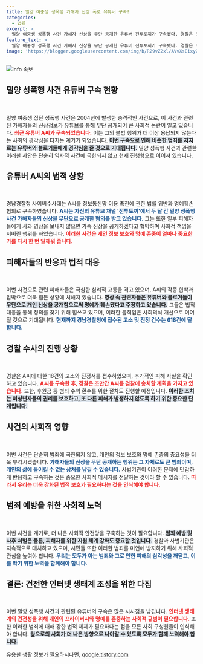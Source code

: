 ```yaml
---
title: 밀양 여중생 성폭행 가해자 신상 폭로 유튜버 구속!
categories:
  - 법률
excerpt: >
  밀양 여중생 성폭행 사건 가해자 신상을 무단 공개한 유튜버 전투토끼가 구속됐다. 경찰은 명예훼손 혐의로 그를 처벌하며, 총 618건의 고소가 접수된 이 사건의 후속 수사를 이어간다.
feature_text: >
  밀양 여중생 성폭행 사건 가해자 신상을 무단 공개한 유튜버 전투토끼가 구속됐다. 경찰은 명예훼손 혐의로 그를 처벌하며, 총 618건의 고소가 접수된 이 사건의 후속 수사를 이어간다.
image: 'https://blogger.googleusercontent.com/img/b/R29vZ2xl/AVvXsEixyZcFfHzMRdzZMjFBmAUKJYCLCGyLL1o632UiGVXcaFdKo_bkvkuCioo0uUKlGfBVcT3P84aROyZIXSBEx3Aw5nCQ3pTgDom1WDC4m8eifvWiAmWEEVb4x6G_l8C0QH225ldMjyaFvpxGEBGNO37VmDTDMHGhJPq73UglMfDca1-0aw/s1600/blogspot.png'
---
```


<p><img src="https://blogger.googleusercontent.com/img/b/R29vZ2xl/AVvXsEixyZcFfHzMRdzZMjFBmAUKJYCLCGyLL1o632UiGVXcaFdKo_bkvkuCioo0uUKlGfBVcT3P84aROyZIXSBEx3Aw5nCQ3pTgDom1WDC4m8eifvWiAmWEEVb4x6G_l8C0QH225ldMjyaFvpxGEBGNO37VmDTDMHGhJPq73UglMfDca1-0aw/s1600/blogspot.png" alt="info 속보" /></p>

<h2 data-ke-size="size26">밀양 성폭행 사건 유튜버 구속 현황</h2>

<p data-ke-size="size16">&nbsp;</p>

<p>밀양 여중생 집단 성폭행 사건은 2004년에 발생한 충격적인 사건으로, 이 사건과 관련된 가해자들의 신상정보가 유튜브를 통해 무단 공개되어 큰 사회적 논란이 일고 있습니다. <b><span style="color: #ee2323;">최근 유튜버 A씨가 구속되었습니다.</span></b> 이는 그의 불법 행위가 더 이상 용납되지 않는다는 사회의 경각심을 다지는 계기가 되었습니다. <b><span style="background-color: #21538527;">이번 구속으로 인해 비슷한 범죄를 저지르는 유튜버와 블로거들에게 경각심을 줄 것으로 기대됩니다.</span></b> 밀양 성폭행 사건과 관련한 이러한 사안은 단순히 역사적 사건에 국한되지 않고 현재 진행형으로 이어져 있습니다.</p>

<h2 data-ke-size="size26">유튜버 A씨의 법적 상황</h2>

<p data-ke-size="size16">&nbsp;</p>

<p>경남경찰청 사이버수사대는 A씨를 정보통신망 이용 촉진에 관한 법률 위반과 명예훼손 혐의로 구속하였습니다. <b><span style="color: #1a5490;">A씨는 자신의 유튜브 채널 '전투토끼'에서 두 달 간 밀양 성폭행 사건 가해자들의 신상을 무단으로 공개한 혐의를 받고 있습니다.</span></b> 그는 또한 일부 피해자들에게 사과 영상을 보내지 않으면 가족 신상을 공개하겠다고 협박하며 사회적 책임을 저버린 행위를 하였습니다. <b><span style="color: #ee2323;">이러한 사건은 개인 정보 보호와 명예 존중이 얼마나 중요한가를 다시 한 번 일깨워 줍니다.</span></b></p>

<h2 data-ke-size="size26">피해자들의 반응과 법적 대응</h2>

<p data-ke-size="size16">&nbsp;</p>

<p>이번 사건으로 관련 피해자들은 극심한 심리적 고통을 겪고 있으며, A씨의 각종 협박과 압박으로 더욱 힘든 상황에 처해져 있습니다. <b><span style="background-color: #21538527;">영상 속 관련자들은 유튜버와 블로거들이 무단으로 개인 신상을 공개함으로써 명예가 훼손됐다고 주장하고 있습니다.</span></b> 그들은 법적 대응을 통해 정의를 찾기 위해 힘쓰고 있으며, 이러한 움직임은 사회의식 개선으로 이어질 것으로 기대됩니다. <b><span style="color: #1a5490;">현재까지 경남경찰청에 접수된 고소 및 진정 건수는 618건에 달합니다.</span></b></p>

<h2 data-ke-size="size26">경찰 수사의 진행 상황</h2>

<p data-ke-size="size16">&nbsp;</p>

<p>경찰은 A씨에 대한 18건의 고소와 진정서를 접수하였으며, 추가적인 피해 사실을 확인하고 있습니다. <b><span style="color: #ee2323;">A씨를 구속한 후, 경찰은 조만간 A씨를 검찰에 송치할 계획을 가지고 있습니다.</span></b> 또한, 후원금 등 범죄 수익 환수를 위한 절차도 진행할 예정입니다. <b><span style="background-color: #21538527;">이러한 조치는 미성년자들의 권리를 보호하고, 또 다른 피해가 발생하지 않도록 하기 위한 중요한 단계입니다.</span></b></p>

<h2 data-ke-size="size26">사건의 사회적 영향</h2>

<p data-ke-size="size16">&nbsp;</p>

<p>이번 사건은 단순히 범죄에 국한되지 않고, 개인의 정보 보호와 명예 존중의 중요성을 더욱 부각시켰습니다. <b><span style="color: #1a5490;">가해자들의 신상을 무단 공개하는 행위는 그 자체로도 큰 범죄이며, 개인의 삶에 돌이킬 수 없는 상처를 남길 수 있습니다.</span></b> 사법기관이 이러한 문제에 민감하게 반응하고 구속하는 것은 중요한 사회적 메시지를 전달하는 것이라 할 수 있습니다. <b><span style="color: #ee2323;">따라서 우리는 더욱 강화된 법적 보호가 필요하다는 것을 인식해야 합니다.</span></b></p>

<h2 data-ke-size="size26">범죄 예방을 위한 사회적 노력</h2>

<p data-ke-size="size16">&nbsp;</p>

<p>이번 사건을 계기로, 더 나은 사회적 안전망을 구축하는 것이 필요합니다. <b><span style="background-color: #21538527;">범죄 예방 및 사후 처벌은 물론, 피해자를 위한 지원 체계 강화도 중요할 것입니다.</span></b> 경찰과 사법기관은 지속적으로 대처하고 있으며, 시민들 또한 이러한 범죄를 미연에 방지하기 위해 사회적 관심을 높여야 합니다. <b><span style="color: #1a5490;">우리는 모두가 아는 범죄와 그로 인한 피해의 심각성을 깨닫고, 이를 막기 위한 노력을 함께해야 합니다.</span></b></p>

<h2 data-ke-size="size26">결론: 건전한 인터넷 생태계 조성을 위한 다짐</h2>

<p data-ke-size="size16">&nbsp;</p>

<p>이번 밀양 성폭행 사건과 관련된 유튜버의 구속은 많은 시사점을 남깁니다. <b><span style="color: #ee2323;">인터넷 생태계의 건전성을 위해 개인의 프라이버시와 명예를 존중하는 사회적 규범이 필요합니다.</span></b> 또한 이러한 범죄에 대해 강한 법적 제제가 필요하다는 점을 모든 사회 구성원들이 인식해야 합니다. <b><span style="background-color: #21538527;">앞으로의 사회가 더 나은 방향으로 나아갈 수 있도록 모두가 함께 노력해야 합니다.</span></b> </p>
유용한 생활 정보가 필요하시다면, <a href="https://qoogle.tistory.com" rel="dofollow">qoogle.tistory.com</a>


